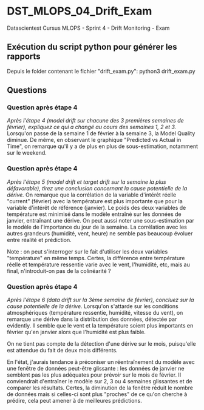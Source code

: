 # DST_MLOPS_04_Drift_Exam
Datascientest Cursus MLOPS - Sprint 4 - Drift Monitoring - Exam


## Exécution du script python pour générer les rapports
Depuis le folder contenant le fichier "drift_exam.py":
python3 drift_exam.py


## Questions
### Question après étape 4
*Après l'étape 4 (model drift sur chacune des 3 premières semaines de février), expliquez ce qui a changé au cours des semaines 1, 2 et 3.*
Lorsqu'on passe de la semaine 1 de février à la semaine 3, la Model Quality diminue.
De même, en observant le graphique "Predicted vs Actual in Time", on remarque qu'il y a de plus en plus de sous-estimation, notamment sur le weekend.


### Question après étape 4
*Après l'étape 5 (model drift et target drift sur la semaine la plus défavorable), tirez une conclusion concernant la cause potentielle de la dérive.*
On remarque que la corrélation de la variable d'intérêt réelle "current" (février) avec la température est plus importante que pour la variable d'intérêt de référence (janvier). 
Le poids des deux variables de température est minimisé dans le modèle entraîné sur les données de janvier, entraînant une dérive. On peut aussi noter une sous-estimation par le modèle de l'importance du jour de la semaine. 
La corrélation avec les autres grandeurs (humidité, vent, heure) ne semble pas beaucoup évoluer entre réalité et prédiction.

Note : on peut s'interroger sur le fait d'utiliser les deux variables "température" en même temps. Certes, la différence entre température réelle et température ressentie varie avec le vent, l'humidité, etc, mais au final, n'introduit-on pas de la colinéarité ?


### Question après étape 4
*Après l'étape 6 (data drift sur la 3ème semaine de février), concluez sur la cause potentielle de la dérive.*
Lorsqu'on s'attarde sur les conditions atmosphériques (température ressentie, humidité, vitesse du vent), on remarque une dérive dans la distribution des données, détectée par evidently.
Il semble que le vent et la température soient plus importants en février qu'en janvier alors que l'humidité est plus faible. 

On ne tient pas compte de la détection d'une dérive sur le mois, puisqu'elle est attendue du fait de deux mois différents.

En l'état, j'aurais tendance à préconiser un réentraînement du modèle avec une fenêtre de données peut-être glissante : les données de janvier ne semblent pas les plus adéquates pour prévoir sur le mois de février. 
Il conviendrait d'entraîner le modèle sur 2, 3 ou 4 semaines glissantes et de comparer les résultats. Certes, la diminution de la fenêtre réduit le nombre de données mais si celles-ci sont plus "proches" de ce qu'on cherche à prédire, cela peut amener à de meilleures prédictions.